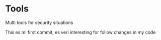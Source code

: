 # Tools
Multi tools for security situations

This es mi first commit, es veri interesting for follow changes in my code
